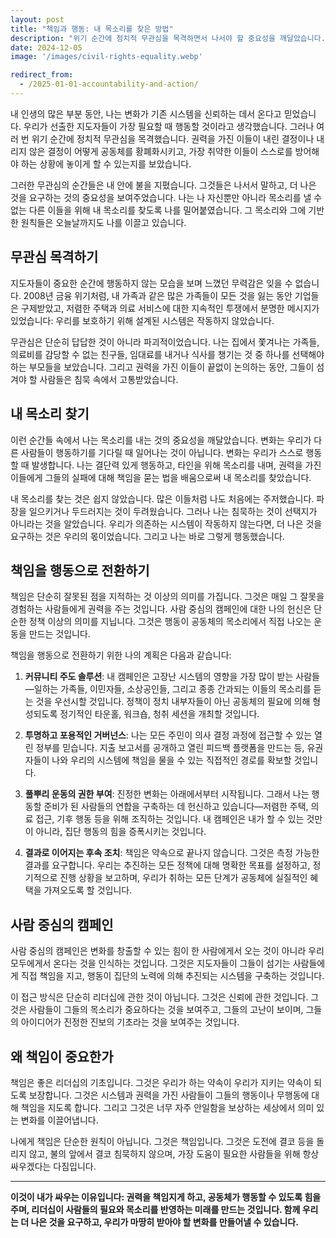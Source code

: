 ```yaml
---
layout: post
title: "책임과 행동: 내 목소리를 찾은 방법"
description: "위기 순간에 정치적 무관심을 목격하면서 나서야 할 중요성을 깨달았습니다. 나는 결단력 있게 행동하고, 타인을 위해 목소리를 내며, 권력을 가진 이들에게 더 나은 것을 요구하는 법을 배움으로써 내 목소리를 찾았습니다. 이러한 원칙은 오늘날까지도 나를 이끌고 있습니다."
date: 2024-12-05
image: '/images/civil-rights-equality.webp'

redirect_from:
  - /2025-01-01-accountability-and-action/
---
```


내 인생의 많은 부분 동안, 나는 변화가 기존 시스템을 신뢰하는 데서 온다고 믿었습니다. 우리가 선출한 지도자들이 가장 필요할 때 행동할 것이라고 생각했습니다. 그러나 여러 번 위기 순간에 정치적 무관심을 목격했습니다. 권력을 가진 이들이 내린 결정이나 내리지 않은 결정이 어떻게 공동체를 황폐화시키고, 가장 취약한 이들이 스스로를 방어해야 하는 상황에 놓이게 할 수 있는지를 보았습니다.

그러한 무관심의 순간들은 내 안에 불을 지폈습니다. 그것들은 나서서 말하고, 더 나은 것을 요구하는 것의 중요성을 보여주었습니다. 나는 나 자신뿐만 아니라 목소리를 낼 수 없는 다른 이들을 위해 내 목소리를 찾도록 나를 밀어붙였습니다. 그 목소리와 그에 기반한 원칙들은 오늘날까지도 나를 이끌고 있습니다.

## 무관심 목격하기

지도자들이 중요한 순간에 행동하지 않는 모습을 보며 느꼈던 무력감은 잊을 수 없습니다. 2008년 금융 위기처럼, 내 가족과 같은 많은 가족들이 모든 것을 잃는 동안 기업들은 구제받았고, 저렴한 주택과 의료 서비스에 대한 지속적인 투쟁에서 분명한 메시지가 있었습니다: 우리를 보호하기 위해 설계된 시스템은 작동하지 않았습니다.

무관심은 단순히 답답한 것이 아니라 파괴적이었습니다. 나는 집에서 쫓겨나는 가족들, 의료비를 감당할 수 없는 친구들, 임대료를 내거나 식사를 챙기는 것 중 하나를 선택해야 하는 부모들을 보았습니다. 그리고 권력을 가진 이들이 끝없이 논의하는 동안, 그들이 섬겨야 할 사람들은 침묵 속에서 고통받았습니다.

## 내 목소리 찾기

이런 순간들 속에서 나는 목소리를 내는 것의 중요성을 깨달았습니다. 변화는 우리가 다른 사람들이 행동하기를 기다릴 때 일어나는 것이 아닙니다. 변화는 우리가 스스로 행동할 때 발생합니다. 나는 결단력 있게 행동하고, 타인을 위해 목소리를 내며, 권력을 가진 이들에게 그들의 실패에 대해 책임을 묻는 법을 배움으로써 내 목소리를 찾았습니다.

내 목소리를 찾는 것은 쉽지 않았습니다. 많은 이들처럼 나도 처음에는 주저했습니다. 파장을 일으키거나 두드러지는 것이 두려웠습니다. 그러나 나는 침묵하는 것이 선택지가 아니라는 것을 알았습니다. 우리가 의존하는 시스템이 작동하지 않는다면, 더 나은 것을 요구하는 것은 우리의 몫이었습니다. 그리고 나는 바로 그렇게 행동했습니다.

## 책임을 행동으로 전환하기

책임은 단순히 잘못된 점을 지적하는 것 이상의 의미를 가집니다. 그것은 매일 그 잘못을 경험하는 사람들에게 권력을 주는 것입니다. 사람 중심의 캠페인에 대한 나의 헌신은 단순한 정책 이상의 의미를 지닙니다. 그것은 행동이 공동체의 목소리에서 직접 나오는 운동을 만드는 것입니다.

책임을 행동으로 전환하기 위한 나의 계획은 다음과 같습니다:

1. **커뮤니티 주도 솔루션**: 내 캠페인은 고장난 시스템의 영향을 가장 많이 받는 사람들—일하는 가족들, 이민자들, 소상공인들, 그리고 종종 간과되는 이들의 목소리를 듣는 것을 우선시할 것입니다. 정책이 정치 내부자들이 아닌 공동체의 필요에 의해 형성되도록 정기적인 타운홀, 워크숍, 청취 세션을 개최할 것입니다.

2. **투명하고 포용적인 거버넌스**: 나는 모든 주민이 의사 결정 과정에 접근할 수 있는 열린 정부를 믿습니다. 지출 보고서를 공개하고 열린 피드백 플랫폼을 만드는 등, 유권자들이 나와 우리의 시스템에 책임을 물을 수 있는 직접적인 경로를 확보할 것입니다.

3. **풀뿌리 운동의 권한 부여**: 진정한 변화는 아래에서부터 시작됩니다. 그래서 나는 행동할 준비가 된 사람들의 연합을 구축하는 데 헌신하고 있습니다—저렴한 주택, 의료 접근, 기후 행동 등을 위해 조직하는 것입니다. 내 캠페인은 내가 할 수 있는 것만이 아니라, 집단 행동의 힘을 증폭시키는 것입니다.

4. **결과로 이어지는 후속 조치**: 책임은 약속으로 끝나지 않습니다. 그것은 측정 가능한 결과를 요구합니다. 우리는 추진하는 모든 정책에 대해 명확한 목표를 설정하고, 정기적으로 진행 상황을 보고하며, 우리가 취하는 모든 단계가 공동체에 실질적인 혜택을 가져오도록 할 것입니다.

## 사람 중심의 캠페인

사람 중심의 캠페인은 변화를 창출할 수 있는 힘이 한 사람에게서 오는 것이 아니라 우리 모두에게서 온다는 것을 인식하는 것입니다. 그것은 지도자들이 그들이 섬기는 사람들에게 직접 책임을 지고, 행동이 집단의 노력에 의해 추진되는 시스템을 구축하는 것입니다.

이 접근 방식은 단순히 리더십에 관한 것이 아닙니다. 그것은 신뢰에 관한 것입니다. 그것은 사람들이 그들의 목소리가 중요하다는 것을 보여주고, 그들의 고난이 보이며, 그들의 아이디어가 진정한 진보의 기초라는 것을 보여주는 것입니다.

## 왜 책임이 중요한가

책임은 좋은 리더십의 기초입니다. 그것은 우리가 하는 약속이 우리가 지키는 약속이 되도록 보장합니다. 그것은 시스템과 권력을 가진 사람들이 그들의 행동이나 무행동에 대해 책임을 지도록 합니다. 그리고 그것은 너무 자주 안일함을 보상하는 세상에서 의미 있는 변화를 이끌어냅니다.

나에게 책임은 단순한 원칙이 아닙니다. 그것은 책임입니다. 그것은 도전에 결코 등을 돌리지 않고, 불의 앞에서 결코 침묵하지 않으며, 가장 도움이 필요한 사람들을 위해 항상 싸우겠다는 다짐입니다.

---

**이것이 내가 싸우는 이유입니다: 권력을 책임지게 하고, 공동체가 행동할 수 있도록 힘을 주며, 리더십이 사람들의 필요와 목소리를 반영하는 미래를 만드는 것입니다. 함께 우리는 더 나은 것을 요구하고, 우리가 마땅히 받아야 할 변화를 만들어낼 수 있습니다.**